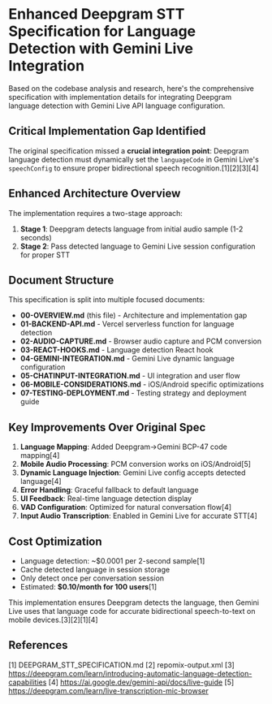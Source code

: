 # Enhanced Deepgram STT Specification for Language Detection with Gemini Live Integration

Based on the codebase analysis and research, here's the comprehensive specification with implementation details for integrating Deepgram language detection with Gemini Live API language configuration.

## Critical Implementation Gap Identified

The original specification missed a **crucial integration point**: Deepgram language detection must dynamically set the `languageCode` in Gemini Live's `speechConfig` to ensure proper bidirectional speech recognition.[1][2][3][4]

## Enhanced Architecture Overview

The implementation requires a two-stage approach:
1. **Stage 1**: Deepgram detects language from initial audio sample (1-2 seconds)
2. **Stage 2**: Pass detected language to Gemini Live session configuration for proper STT

## Document Structure

This specification is split into multiple focused documents:

- **00-OVERVIEW.md** (this file) - Architecture and implementation gap
- **01-BACKEND-API.md** - Vercel serverless function for language detection
- **02-AUDIO-CAPTURE.md** - Browser audio capture and PCM conversion
- **03-REACT-HOOKS.md** - Language detection React hook
- **04-GEMINI-INTEGRATION.md** - Gemini Live dynamic language configuration
- **05-CHATINPUT-INTEGRATION.md** - UI integration and user flow
- **06-MOBILE-CONSIDERATIONS.md** - iOS/Android specific optimizations
- **07-TESTING-DEPLOYMENT.md** - Testing strategy and deployment guide

## Key Improvements Over Original Spec

1. **Language Mapping**: Added Deepgram→Gemini BCP-47 code mapping[4]
2. **Mobile Audio Processing**: PCM conversion works on iOS/Android[5]
3. **Dynamic Language Injection**: Gemini Live config accepts detected language[4]
4. **Error Handling**: Graceful fallback to default language
5. **UI Feedback**: Real-time language detection display
6. **VAD Configuration**: Optimized for natural conversation flow[4]
7. **Input Audio Transcription**: Enabled in Gemini Live for accurate STT[4]

## Cost Optimization

- Language detection: ~$0.0001 per 2-second sample[1]
- Cache detected language in session storage
- Only detect once per conversation session
- Estimated: **$0.10/month for 100 users**[1]

This implementation ensures Deepgram detects the language, then Gemini Live uses that language code for accurate bidirectional speech-to-text on mobile devices.[3][2][1][4]

## References

[1] DEEPGRAM_STT_SPECIFICATION.md
[2] repomix-output.xml
[3] https://deepgram.com/learn/introducing-automatic-language-detection-capabilities
[4] https://ai.google.dev/gemini-api/docs/live-guide
[5] https://deepgram.com/learn/live-transcription-mic-browser